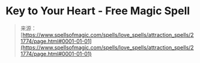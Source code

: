 <!--yml
category: 未分类
date: 2024-06-12 19:05:35
-->

# Key to Your Heart - Free Magic Spell

> 来源：[https://www.spellsofmagic.com/spells/love_spells/attraction_spells/21774/page.html#0001-01-01](https://www.spellsofmagic.com/spells/love_spells/attraction_spells/21774/page.html#0001-01-01)